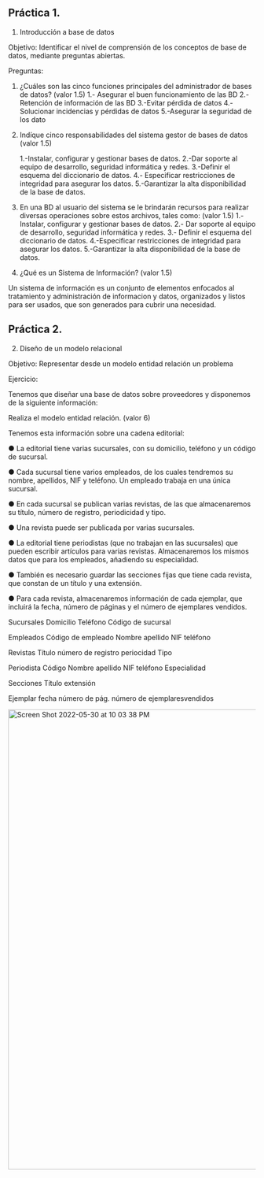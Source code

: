 ## Práctica 1.

1. Introducción a base de datos

Objetivo: Identificar el nivel de comprensión de los conceptos de base de datos,
mediante preguntas abiertas.
 
Preguntas:

1. ¿Cuáles son las cinco funciones principales del administrador de bases de datos?
(valor 1.5)
  1.- Asegurar el buen funcionamiento de las BD
  2.-Retención de información de las BD
  3.-Evitar pérdida de datos
  4.-Solucionar incidencias y pérdidas de datos
  5.-Asegurar la seguridad de los dato


2. Indíque cinco responsabilidades del sistema gestor de bases de datos (valor 1.5)

    1.-Instalar, configurar y gestionar bases de datos.
    2.-Dar soporte al equipo de desarrollo, seguridad informática y redes.
    3.-Definir el esquema del diccionario de datos.
    4.- Especificar restricciones de integridad para asegurar los datos.
    5.-Garantizar la alta disponibilidad de la base de datos.


3. En una BD al usuario del sistema se le brindarán recursos para realizar diversas
operaciones sobre estos archivos, tales como: (valor 1.5)
    1.-Instalar, configurar y gestionar bases de datos.
    2.- Dar soporte al equipo de desarrollo, seguridad informática y redes.
    3.- Definir el esquema del diccionario de datos.
    4.-Especificar restricciones de integridad para asegurar los datos.
    5.-Garantizar la alta disponibilidad de la base de datos.


4. ¿Qué es un Sistema de Información? (valor 1.5)

Un sistema de información es un conjunto de elementos enfocados  al tratamiento y administración de informacion  y datos, organizados y listos para ser usados, que son generados para cubrir una necesidad.

## Práctica 2.

2. Diseño de un modelo relacional

Objetivo: Representar desde un modelo entidad relación un problema


Ejercicio:

Tenemos que diseñar una base de datos sobre proveedores y disponemos de la siguiente
información:

Realiza el modelo entidad relación. (valor 6)

Tenemos esta información sobre una cadena editorial:

● La editorial tiene varias sucursales, con su domicilio, teléfono y un código de
sucursal.

● Cada sucursal tiene varios empleados, de los cuales tendremos su nombre,
apellidos, NIF y teléfono. Un empleado trabaja en una única sucursal.

● En cada sucursal se publican varias revistas, de las que almacenaremos su título,
número de registro, periodicidad y tipo.

● Una revista puede ser publicada por varias sucursales.

● La editorial tiene periodistas (que no trabajan en las sucursales) que pueden
escribir artículos para varias revistas. Almacenaremos los mismos datos que para
los empleados, añadiendo su especialidad.

● También es necesario guardar las secciones fijas que tiene cada revista, que
constan de un título y una extensión.

● Para cada revista, almacenaremos información de cada ejemplar, que incluirá la
fecha, número de páginas y el número de ejemplares vendidos.

Sucursales
Domicilio
Teléfono 
Código de sucursal 

Empleados
Código de empleado
Nombre
apellido
NIF
teléfono

Revistas
Título
número de registro 
periocidad
Tipo

Periodista
Código 
Nombre
apellido
NIF
teléfono
Especialidad

Secciones 
Título 
extensión

Ejemplar 
fecha
número de pág.
número de ejemplaresvendidos

<img width="935" alt="Screen Shot 2022-05-30 at 10 03 38 PM" src="https://user-images.githubusercontent.com/103067169/171085161-47125767-fab5-4b52-a9da-a43f47da08e3.png">


